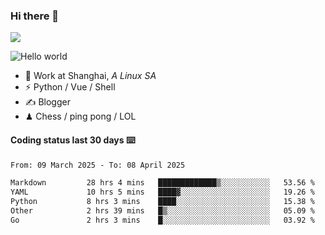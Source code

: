 ### Hi there 👋
![](https://komarev.com/ghpvc/?username=Xuhandsome)


<img src="https://github-readme-stats.vercel.app/api?username=XuHandsome&show_icons=true&theme=merko" alt="Hello world">

<br/>

- 🍻  Work at Shanghai, _A Linux SA_
- ⚡  Python / Vue / Shell
- ✍️  Blogger
- ♟  Chess / ping pong / LOL

#### Coding status last 30 days ⌨️

<!--START_SECTION:waka-->

```txt
From: 09 March 2025 - To: 08 April 2025

Markdown         28 hrs 4 mins   █████████████▒░░░░░░░░░░░   53.56 %
YAML             10 hrs 5 mins   ████▓░░░░░░░░░░░░░░░░░░░░   19.26 %
Python           8 hrs 3 mins    ████░░░░░░░░░░░░░░░░░░░░░   15.38 %
Other            2 hrs 39 mins   █▒░░░░░░░░░░░░░░░░░░░░░░░   05.09 %
Go               2 hrs 3 mins    █░░░░░░░░░░░░░░░░░░░░░░░░   03.92 %
```

<!--END_SECTION:waka-->
